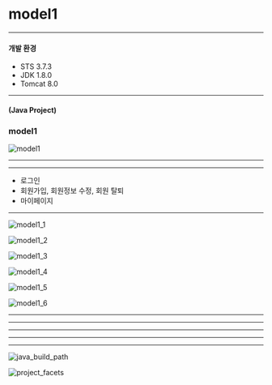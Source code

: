 # model1

- - -
#### 개발 환경
* STS 3.7.3
* JDK 1.8.0 
* Tomcat 8.0
- - -
#### (Java Project) 
### model1
![model1](https://user-images.githubusercontent.com/58936727/70977218-d0783480-20f0-11ea-8f0e-7394f5a0f2d9.png)


- - -
- - -
+ 로그인
+ 회원가입, 회원정보 수정, 회원 탈퇴
+ 마이페이지
- - -

![model1_1](https://user-images.githubusercontent.com/58936727/70916610-5481dc00-205f-11ea-9dab-e28b525ef17c.jpg)

![model1_2](https://user-images.githubusercontent.com/58936727/70916633-5cda1700-205f-11ea-9b2e-9a31aa41ee31.jpg)

![model1_3](https://user-images.githubusercontent.com/58936727/70916648-5fd50780-205f-11ea-8db9-9d1f024b5283.jpg)

![model1_4](https://user-images.githubusercontent.com/58936727/70916654-62376180-205f-11ea-9ebd-d237db6f93eb.jpg)

![model1_5](https://user-images.githubusercontent.com/58936727/70916662-6499bb80-205f-11ea-9404-f453304d79d8.jpg)

![model1_6](https://user-images.githubusercontent.com/58936727/70916683-6d8a8d00-205f-11ea-87d2-d4e37564264e.jpg)



- - -
- - -
- - -
- - -
- - -

![java_build_path](https://user-images.githubusercontent.com/58936727/71193885-3ec61e00-22ce-11ea-9c98-a47c5ab874ab.png)

![project_facets](https://user-images.githubusercontent.com/58936727/71193899-41c10e80-22ce-11ea-8e70-9ca78c1cb04d.png)

